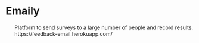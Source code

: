 # Emaily
<ul>
   Platform to send surveys to a large number of people and record results.<br>
  https://feedback-email.herokuapp.com/
